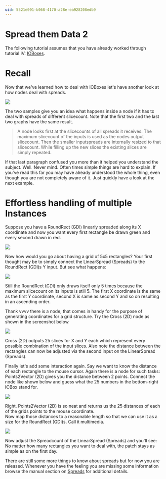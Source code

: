 ```yaml
---
uid: 5521e091-b068-4170-a28e-ea928208edb9
---
```


# Spread them Data 2
The following tutorial assumes that you have already worked through tutorial IV: [IOBoxes](xref:86693dba-d049-4027-874d-d53f0437ad66).  

# Recall
Now that we've learned how to deal with IOBoxes let's have another look  at how nodes deal with spreads.   

![](~/img/spreadadd.png "")  

The two samples give you an idea what happens inside a node if it has to deal with spreads of different slicecount. Note that the first two and the last two graphs have the same result.  

>A node looks first at the slicecounts of all spreads it receives. The maximum slicecount of the inputs is used as the nodes output slicecount. Then the smaller inputspreads are internally resized to that slicecount. While filling up the new slices the existing slices are simply repeated.  

If that last paragraph confused you more than it helped you understand the subject. Well. Never mind. Often times simple things are hard to explain. If you've read this far you may have already understood the whole thing, even though you are not completely aware of it. Just quickly have a look at the next example.   


# Effortless handling of multiple Instances
Suppose you have a <span class="node">RoundRect (GDI)</span> linearly spreaded along its X coordinate and now you want every first rectangle be drawn green and every second drawn in red.   

![](~/img/rect2cols.jpg "")  

Now how would you go about having a grid of 5x5 rectangles? Your first thought may be to simply connect the <span class="node">LinearSpread (Spreads)</span> to the <span class="node">RoundRect (GDI)</span>s Y input. But see what happens:  

![](~/img/rectspreadhuh.jpg "")  

Still the <span class="node">RoundRect (GDI)</span> only draws itself only 5 times because the maximum slicecount on its inputs is still 5. The first X coordinate is the same as the first Y coordinate, second X is same as second Y and so on resulting in an ascending order.   

Thank vvvv there is a node, that comes in handy for the purpose of generating coordinates for a grid structure. Try the <span class="node">Cross (2D)</span> node as shown in the screenshot below.  

![](~/img/rectspreadcross.jpg "")  

<span class="node">Cross (2D)</span> outputs 25 slices for X and Y each which represent every possible combination of the input slices. Also note the distance between the rectangles can now be adjusted via the second input on the <span class="node">LinearSpread (Spreads)</span>.  

Finally let's add some interaction again. Say we want to know the distance of each rectangle to the mouse cursor. Again there is a node for such tasks: <span class="node">Points2Vector (2D)</span> gives you the distance between 2 points. Connect the node like shown below and guess what the 25 numbers in the bottom-right IOBox stand for.  

![](~/img/rectcrossandp2v.jpg "")  

Right. <span class="node">Points2Vector (2D)</span> is so neat and returns us the 25 distances of each of the grids points to the mouse coordinate.   
Now map those distances to a reasonable length so that we can use it as a size for the <span class="node">RoundRect (GDI)</span>s. Call it multimedia.   

![](~/img/rectcrossinteract.jpg "")  

Now adjust the Spreadcount of the <span class="node">LinearSpread (Spreads)</span> and you'll see: No matter how many rectangles you want to deal with, the patch stays as simple as on the first day.  

There are still some more things to know about spreads but for now you are released. Whenever you have the feeling you are missing some information browse the manual section on [Spreads](xref:00327d1e-65ba-4424-997d-615d9a469503) for additional details. 